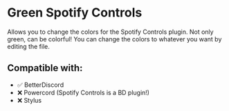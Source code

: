 # Green Spotify Controls

Allows you to change the colors for the Spotify Controls plugin. Not only green, can be colorful! You can change the colors to whatever you want by editing the file.

## Compatible with:

- ✅ BetterDiscord
- ❌ Powercord (Spotify Controls is a BD plugin!)
- ❌ Stylus
